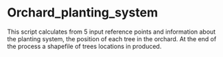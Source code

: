 # Orchard_planting_system
This script calculates from 5 input reference points and information about the planting system, the position of each tree in the orchard. At the end of the process a shapefile of trees locations in produced. 
